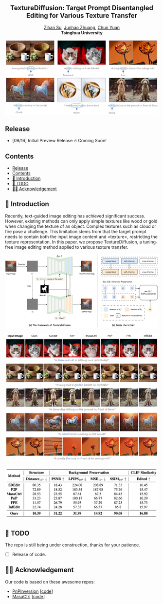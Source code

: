 <p align="center">
  <h2 align="center"><strong>TextureDiffusion: Target Prompt Disentangled<br> Editing for Various Texture Transfer</strong></h2>

<p align="center">
    <a href="https://github.com/Sugewud">Zihan Su</a>,
    <a href="https://github.com/zhuang2002">Junhao Zhuang</a>,
    <a href="https://github.com/ppcd401d2">Chun Yuan</a>
    <br>
    <b>Tsinghua University</b>
</p>



<p align="center">
    <img src="image/teaser.png" alt="TexutreDiffusion" width="1000" height="auto">
</p>

## Release
- [09/16] Initial Preview Release 🔥 Coming Soon!

## Contents
- [Release](#release)
- [Contents](#contents)
- [🐶 Introduction](#-introduction)
- [📆 TODO](#-todo)
- [🙌🏻 Acknowledgement](#-acknowledgement)

## 🐶 Introduction
Recently, text-guided image editing has achieved significant success. However, existing methods can only apply simple textures like wood or gold when changing the texture of an object. Complex textures such as cloud or fire pose a challenge. This limitation stems from that the target prompt needs to contain both the input image content and \<texture\>, restricting the texture representation. In this paper, we propose TextureDiffusion, a tuning-free image editing method applied to various texture transfer. 

![pipeline](image/pipeline.png)
<br><br> 
![qualitative_comparison](image/qualitative_comparison.png)
<br><br> 
![quantitative_comparison.jpg](image/quantitative_comparison.png)

## 📆 TODO
The repo is still being under construction, thanks for your patience. 
- [ ] Release of code.


## 🙌🏻 Acknowledgement
Our code is based on these awesome repos:
* [PnPInversion](https://arxiv.org/abs/2310.01506) [[code](https://github.com/cure-lab/PnPInversion/tree/main)]
* [MasaCtrl](https://arxiv.org/abs/2304.08465) [[code](https://github.com/TencentARC/MasaCtrl)]


